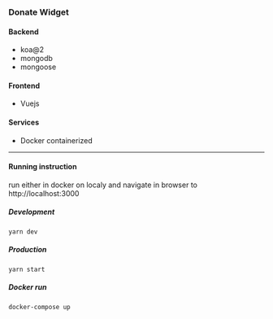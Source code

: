 ### Donate Widget

#### Backend
- koa@2
- mongodb
- mongoose

#### Frontend
- Vuejs

#### Services
- Docker containerized
---
#### Running instruction

run either in docker on localy and navigate in browser to http://localhost:3000

##### Development
```shell script
yarn dev
```

##### Production
```shell script
yarn start
```

##### Docker run 
```shell script
docker-compose up
```
